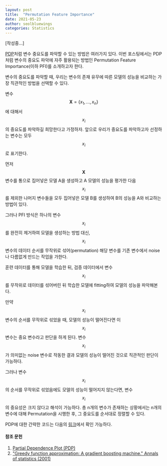 ```yaml
---
layout: post
title:  "Permutation Feature Importance"
date: 2021-05-23
author: seolbluewings
categories: Statistics
---
```


[작성중...]

[PDP](https://seolbluewings.github.io/statistics/2021/05/09/Partial-Dependence-Plot.html)처럼 변수 중요도를 파악할 수 있는 방법은 여러가지 있다. 이번 포스팅에서는 PDP처럼 변수의 중요도 파악에 자주 활용되는 방법인 Permutation Feature Importance(이하 PFI)를 소개하고자 한다.

변수의 중요도를 파악할 때, 우리는 변수의 존재 유무에 따른 모델의 성능을 비교하는 가장 직관적인 방법을 선택할 수 있다.

변수 $$\mathbf{X} = \{x_{1},...,x_{n}\}$$ 에 대해서 $$x_{i}$$의 중요도를 파악하길 희망한다고 가정하자. 앞으로 우리가 중요도를 파악하고자 선정하는 변수는 모두 $$x_{i}$$로 표기한다.

먼저 $$\mathbf{X}$$ 변수를 통으로 집어넣은 모델 A을 생성하고 A 모델의 성능을 평가한 다음 $$x_{i}$$를 제외한 나머지 변수들을 모두 집어넣은 모델 B를 생성하여 B의 성능을 A와 비교하는 방법이 있다.

그러나 PFI 방식은 하나의 변수 $$x_{i}$$ 를 완전히 제거하여 모델을 생성하는 방법 대신, $$x_{i}$$ 변수의 데이터 순서를 무작위로 섞어(permutation) 해당 변수를 기존 변수에서 noise나 다름없게 만드는 작업을 가한다.

훈련 데이터를 통해 모델을 학습한 뒤, 검증 데이터에서 변수 $$x_{i}$$ 를 무작위로 데이터를 섞어버린 뒤 학습한 모델에 fitting하여 모델의 성능을 파악해본다.

만약 $$x_{i}$$ 변수의 순서를 무작위로 섞었을 때, 모델의 성능이 떨어진다면 이 $$x_{i}$$ 변수는 중요 변수라고 판단을 하게 된다. 변수 $$x_{i}$$가 의미없는 noise 변수로 작동한 결과 모델의 성능이 떨어진 것으로 직관적인 판단이 가능하다.

그러나 변수 $$x_{i}$$의 순서를 무작위로 섞었음에도 모델의 성능이 떨어지지 않는다면, 변수 $$x_{i}$$의 중요성은 크지 않다고 해석이 가능하다. 총 n개의 변수가 존재하는 상황에서는 n개의 변수에 대해 Permutation을 시행한 후, 그 중요도를 순서대로 정렬할 수 있다.






PDP에 대한 간략한 코드는 다음의 [링크](https://github.com/seolbluewings/Python/blob/master/Partial%20Dependence%20Plot.ipynb)에서 확인 가능하다.

#### 참조 문헌
1. [Partial Dependence Plot (PDP)](https://christophm.github.io/interpretable-ml-book/pdp.html) <br>
2. [ "Greedy function approximation: A gradient boosting machine." Annals of statistics (2001)](http://scholar.google.co.kr/scholar_url?url=https://projecteuclid.org/download/pdf_1/euclid.aos/1013203451&hl=ko&sa=X&ei=gL-gYOqqMIqWyQTCj5CoDQ&scisig=AAGBfm32i0MEcGQztHTLEV3WO3VYfi3h9g&nossl=1&oi=scholarr)
